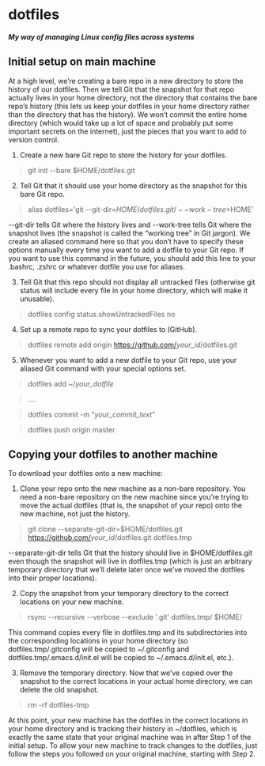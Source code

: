 # dotfiles 
<h5>My way of managing Linux config files across systems</h5>

<h2>Initial setup on main machine</h2>

At a high level, we’re creating a bare repo in a new directory to store the history of our dotfiles. Then we tell Git that the snapshot for that repo actually lives in your home directory, not the directory that contains the bare repo’s history (this lets us keep your dotfiles in your home directory rather than the directory that has the history). We won’t commit the entire home directory (which would take up a lot of space and probably put some important secrets on the internet), just the pieces that you want to add to version control.

1. Create a new bare Git repo to store the history for your dotfiles. 
> git init --bare $HOME/dotfiles.git

2. Tell Git that it should use your home directory as the snapshot for this bare Git repo. 
> alias dotfiles='git --git-dir=$HOME/dotfiles.git/ --work-tree=$HOME'

--git-dir tells Git where the history lives and --work-tree tells Git where the snapshot lives (the snapshot is called the “working tree” in Git jargon). We create an aliased command here so that you don’t have to specify these options manually every time you want to add a dotfile to your Git repo. If you want to use this command in the future, you should add this line to your .bashrc, .zshrc or whatever dotfile you use for aliases.

3. Tell Git that this repo should not display all untracked files (otherwise git status will include every file in your home directory, which will make it unusable).
> dotfiles config status.showUntrackedFiles no

4. Set up a remote repo to sync your dotfiles to (GitHub). 
> dotfiles remote add origin https://github.com/<i>your_id</i>/dotfiles.git

5. Whenever you want to add a new dotfile to your Git repo, use your aliased Git command with your special options set.
> dotfiles add ~/<i>your_dotfile</i>

> ....

> dotfiles commit -m "<i>your_commit_text</i>"

> dotfiles push origin master


<h2>Copying your dotfiles to another machine</h2>

To download your dotfiles onto a new machine:

1. Clone your repo onto the new machine as a non-bare repository. You need a non-bare repository on the new machine since you’re trying to move the actual dotfiles (that is, the snapshot of your repo) onto the new machine, not just the history.
> git clone --separate-git-dir=$HOME/dotfiles.git https://github.com/<i>your_id</i>/dotfiles.git dotfiles.tmp
 
--separate-git-dir tells Git that the history should live in $HOME/dotfiles.git even though the snapshot will live in dotfiles.tmp (which is just an arbitrary temporary directory that we’ll delete later once we’ve moved the dotfiles into their proper locations).

2. Copy the snapshot from your temporary directory to the correct locations on your new machine.
> rsync --recursive --verbose --exclude '.git' dotfiles.tmp/ $HOME/

This command copies every file in dotfiles.tmp and its subdirectories into the corresponding locations in your home directory (so dotfiles.tmp/.gitconfig will be copied to ~/.gitconfig and dotfiles.tmp/.emacs.d/init.el will be copied to ~/.emacs.d/init.el, etc.).

3. Remove the temporary directory. Now that we’ve copied over the snapshot to the correct locations in your actual home directory, we can delete the old snapshot.
> rm -rf dotfiles-tmp

At this point, your new machine has the dotfiles in the correct locations in your home directory and is tracking their history in ~/dotfiles, which is exactly the same state that your original machine was in after Step 1 of the initial setup. To allow your new machine to track changes to the dotfiles, just follow the steps you followed on your original machine, starting with Step 2.

